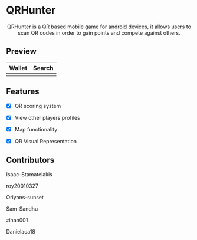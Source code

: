 # QRHunter

<p align="center">
  <p align="center">
    QRHunter is a QR based mobile game for android devices, it allows users to scan QR codes in order to gain points and compete against others. 
  </p>
</p>

## Preview
Wallet             |  Search
:-------------------------:|:-------------------------:
![]()  |  ![]()

## Features
- [x] QR scoring system

- [x] View other players profiles

- [x] Map functionality

- [x] QR Visual Representation

## Contributors
Isaac-Stamatelakis

roy20010327

Oriyans-sunset

Sam-Sandhu

zihan001

Danielaca18
